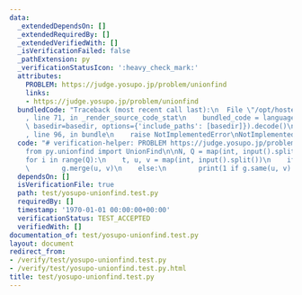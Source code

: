 ```yaml
---
data:
  _extendedDependsOn: []
  _extendedRequiredBy: []
  _extendedVerifiedWith: []
  _isVerificationFailed: false
  _pathExtension: py
  _verificationStatusIcon: ':heavy_check_mark:'
  attributes:
    PROBLEM: https://judge.yosupo.jp/problem/unionfind
    links:
    - https://judge.yosupo.jp/problem/unionfind
  bundledCode: "Traceback (most recent call last):\n  File \"/opt/hostedtoolcache/Python/3.8.16/x64/lib/python3.8/site-packages/onlinejudge_verify/documentation/build.py\"\
    , line 71, in _render_source_code_stat\n    bundled_code = language.bundle(stat.path,\
    \ basedir=basedir, options={'include_paths': [basedir]}).decode()\n  File \"/opt/hostedtoolcache/Python/3.8.16/x64/lib/python3.8/site-packages/onlinejudge_verify/languages/python.py\"\
    , line 96, in bundle\n    raise NotImplementedError\nNotImplementedError\n"
  code: "# verification-helper: PROBLEM https://judge.yosupo.jp/problem/unionfind\n\
    from py.unionfind import UnionFind\n\nN, Q = map(int, input().split())\ng = UnionFind(N)\n\
    for i in range(Q):\n    t, u, v = map(int, input().split())\n    if t == 0:\n\
    \        g.merge(u, v)\n    else:\n        print(1 if g.same(u, v) else 0)\n"
  dependsOn: []
  isVerificationFile: true
  path: test/yosupo-unionfind.test.py
  requiredBy: []
  timestamp: '1970-01-01 00:00:00+00:00'
  verificationStatus: TEST_ACCEPTED
  verifiedWith: []
documentation_of: test/yosupo-unionfind.test.py
layout: document
redirect_from:
- /verify/test/yosupo-unionfind.test.py
- /verify/test/yosupo-unionfind.test.py.html
title: test/yosupo-unionfind.test.py
---
```

